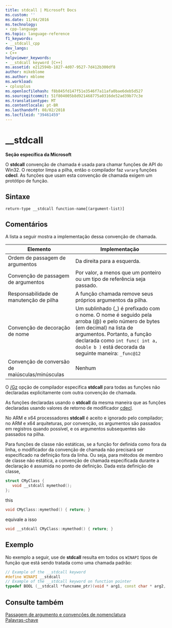 ```yaml
---
title: stdcall | Microsoft Docs
ms.custom: ''
ms.date: 11/04/2016
ms.technology:
- cpp-language
ms.topic: language-reference
f1_keywords:
- __stdcall_cpp
dev_langs:
- C++
helpviewer_keywords:
- __stdcall keyword [C++]
ms.assetid: e212594b-1827-4d07-9527-7d412b300df8
author: mikeblome
ms.author: mblome
ms.workload:
- cplusplus
ms.openlocfilehash: f8b845fd147f51e3546f7a11afa0bae6deb5d527
ms.sourcegitcommit: 51f804005b8d921468775a0316de52ad39b77c3e
ms.translationtype: MT
ms.contentlocale: pt-BR
ms.lasthandoff: 08/02/2018
ms.locfileid: "39461459"
---
```

# <a name="stdcall"></a>__stdcall
**Seção específica da Microsoft**  
  
 O **stdcall** convenção de chamada é usada para chamar funções de API do Win32. O receptor limpa a pilha, então o compilador faz `vararg` funções **cdecl**. As funções que usam esta convenção de chamada exigem um protótipo de função.  
  
## <a name="syntax"></a>Sintaxe  
  
```  
return-type __stdcall function-name[(argument-list)]  
```  
  
## <a name="remarks"></a>Comentários  
 A lista a seguir mostra a implementação dessa convenção de chamada.  
  
|Elemento|Implementação|  
|-------------|--------------------|  
|Ordem de passagem de argumentos|Da direita para a esquerda.|  
|Convenção de passagem de argumentos|Por valor, a menos que um ponteiro ou um tipo de referência seja passado.|  
|Responsabilidade de manutenção de pilha|A função chamada remove seus próprios argumentos da pilha.|  
|Convenção de decoração de nome|Um sublinhado (_) é prefixado com o nome. O nome é seguido pela arroba (@) e pelo número de bytes (em decimal) na lista de argumentos. Portanto, a função declarada como `int func( int a, double b )` está decorada da seguinte maneira: `_func@12`|  
|Convenção de conversão de maiúsculas/minúsculas|Nenhum|  
  
 O [/Gz](../build/reference/gd-gr-gv-gz-calling-convention.md) opção de compilador especifica **stdcall** para todas as funções não declaradas explicitamente com outra convenção de chamada.  
  
 As funções declaradas usando o **stdcall** da mesma maneira que as funções declaradas usando valores de retorno de modificador [cdecl](../cpp/cdecl.md).  
  
 No ARM e x64 processadores **stdcall** é aceito e ignorado pelo compilador; no ARM e x64 arquiteturas, por convenção, os argumentos são passados em registros quando possível, e os argumentos subsequentes são passados na pilha.  
  
 Para funções de classe não estáticas, se a função for definida como fora da linha, o modificador da convenção de chamada não precisará ser especificado na definição fora da linha. Ou seja, para métodos de membro de classe não estática, a convenção de chamada especificada durante a declaração é assumida no ponto de definição. Dada esta definição de classe,  
  
```cpp  
struct CMyClass {  
   void __stdcall mymethod();  
};  
```  
  
 this  
  
```cpp  
void CMyClass::mymethod() { return; }  
```  
  
 equivale a isso  
  
```cpp  
void __stdcall CMyClass::mymethod() { return; }  
```  
  
## <a name="example"></a>Exemplo  
 No exemplo a seguir, use de **stdcall** resulta em todos os `WINAPI` tipos de função que está sendo tratada como uma chamada padrão:  
  
```cpp  
// Example of the __stdcall keyword  
#define WINAPI __stdcall  
// Example of the __stdcall keyword on function pointer  
typedef BOOL (__stdcall *funcname_ptr)(void * arg1, const char * arg2, DWORD flags, ...);  
```  
  
## <a name="see-also"></a>Consulte também  
 [Passagem de argumento e convenções de nomenclatura](../cpp/argument-passing-and-naming-conventions.md)   
 [Palavras-chave](../cpp/keywords-cpp.md)
